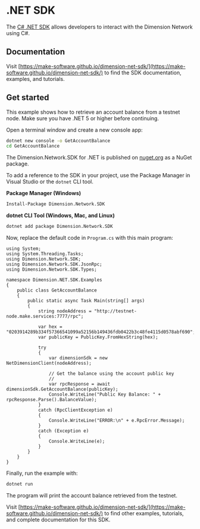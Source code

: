 # .NET SDK


The [C# .NET SDK](https://github.com/make-software/dimension-net-sdk) allows developers to interact with the Dimension Network using C#.

## Documentation

Visit [https://make-software.github.io/dimension-net-sdk/](https://make-software.github.io/dimension-net-sdk/) to find the SDK documentation, examples, and tutorials.

## Get started

This example shows how to retrieve an account balance from a testnet node. Make sure you have .NET 5 or higher before continuing.

Open a terminal window and create a new console app:

```bash
dotnet new console -o GetAccountBalance
cd GetAccountBalance
```

The Dimension.Network.SDK for .NET is published on [nuget.org](https://www.nuget.org/packages/Dimension.Network.SDK) as a NuGet package.

To add a reference to the SDK in your project, use the Package Manager in Visual Studio or the `dotnet` CLI tool.

**Package Manager (Windows)**

```bash
Install-Package Dimension.Network.SDK
```

**dotnet CLI Tool (Windows, Mac, and Linux)**

```bash
dotnet add package Dimension.Network.SDK
````

Now, replace the default code in `Program.cs` with this main program:

```
using System;
using System.Threading.Tasks;
using Dimension.Network.SDK;
using Dimension.Network.SDK.JsonRpc;
using Dimension.Network.SDK.Types;

namespace Dimension.NET.SDK.Examples
{
    public class GetAccountBalance
    {
        public static async Task Main(string[] args)
        {
            string nodeAddress = "http://testnet-node.make.services:7777/rpc";

            var hex = "0203914289b334f57366541099a52156b149436fdb0422b3c48fe4115d0578abf690";
            var publicKey = PublicKey.FromHexString(hex);

            try
            {
                var dimensionSdk = new NetDimensionClient(nodeAddress);

                // Get the balance using the account public key
                //
                var rpcResponse = await dimensionSdk.GetAccountBalance(publicKey);
                Console.WriteLine("Public Key Balance: " + rpcResponse.Parse().BalanceValue);
            }
            catch (RpcClientException e)
            {
                Console.WriteLine("ERROR:\n" + e.RpcError.Message);
            }
            catch (Exception e)
            {
                Console.WriteLine(e);
            }
        }
    }
}
```

Finally, run the example with:

```bash
dotnet run
```

The program will print the account balance retrieved from the testnet.

Visit [https://make-software.github.io/dimension-net-sdk/](https://make-software.github.io/dimension-net-sdk/) to find other examples, tutorials, and complete documentation for this SDK.
